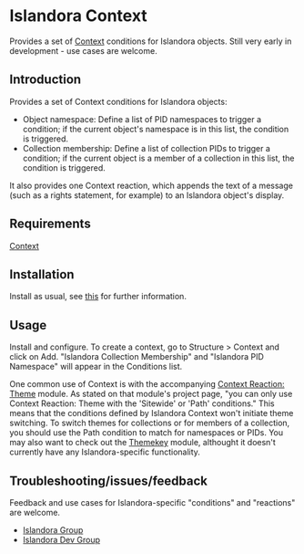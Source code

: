 # Islandora Context

Provides a set of [Context](https://dupal.org/project/context) conditions for Islandora objects. Still very early in development - use cases are welcome.

## Introduction

Provides a set of Context conditions for Islandora objects:

* Object namespace: Define a list of PID namespaces to trigger a condition; if the current object's namespace is in this list, the condition is triggered.
* Collection membership: Define a list of collection PIDs to trigger a condition; if the current object is a member of a collection in this list, the condition is triggered.

It also provides one Context reaction, which appends the text of a message (such as a rights statement, for example) to an Islandora object's display.

## Requirements

[Context](https://dupal.org/project/context)

## Installation

Install as usual, see [this](https://drupal.org/documentation/install/modules-themes/modules-7) for further information.

## Usage

Install and configure. To create a context, go to Structure > Context and click on Add. "Islandora Collection Membership" and "Islandora PID Namespace" will appear in the Conditions list.

One common use of Context is with the accompanying [Context Reaction: Theme](https://drupal.org/project/context_reaction_theme) module. As stated on that module's project page, "you can only use Context Reaction: Theme with the 'Sitewide' or 'Path' conditions." This means that the conditions defined by Islandora Context won't initiate theme switching. To switch themes for collections or for members of a collection, you should use the Path condition to match for namespaces or PIDs. You may also want to check out the [Themekey](https://www.drupal.org/project/themekey) module, althought it doesn't currently have any Islandora-specific functionality.

## Troubleshooting/issues/feedback

Feedback and use cases for Islandora-specific "conditions" and "reactions" are welcome.

* [Islandora Group](https://groups.google.com/forum/?hl=en&fromgroups#!forum/islandora)
* [Islandora Dev Group](https://groups.google.com/forum/?hl=en&fromgroups#!forum/islandora-dev)

